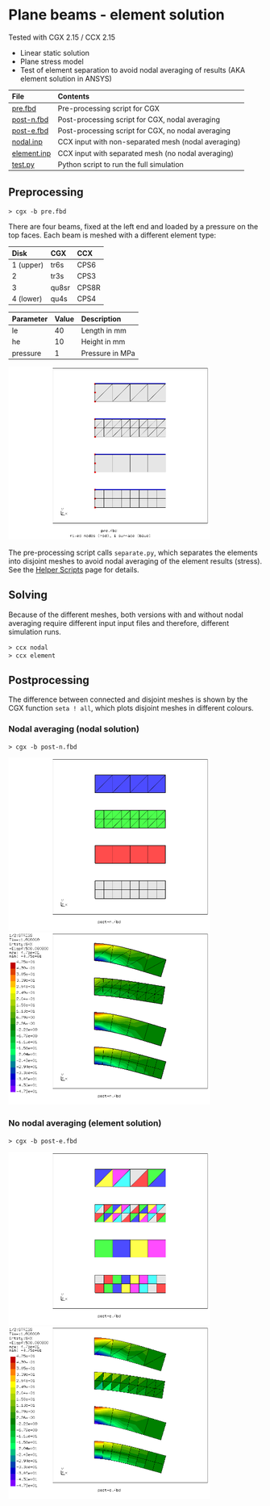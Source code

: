 # Plane beams - element solution
Tested with CGX 2.15 / CCX 2.15

+ Linear static solution
+ Plane stress model
+ Test of element separation to avoid nodal averaging of results (AKA element solution in ANSYS)

File                       | Contents    
:-------------             | :-------------
[pre.fbd](pre.fbd)         | Pre-processing script for CGX     
[post-n.fbd](post-n.fbd)   | Post-processing script for CGX, nodal averaging
[post-e.fbd](post-e.fbd)   | Post-processing script for CGX, no nodal averaging
[nodal.inp](nodal.inp)     | CCX input with non-separated mesh (nodal averaging)
[element.inp](element.inp) | CCX input with separated mesh (no nodal averaging)
[test.py](test.py)         | Python script to run the full simulation

## Preprocessing
```
> cgx -b pre.fbd
```
There are four beams, fixed at the left end and loaded by a pressure on the top faces. Each beam is meshed with a different element type:

Disk     | CGX  | CCX
:--      | :--  | :--
1 (upper)| tr6s | CPS6
2        | tr3s | CPS3
3        | qu8sr| CPS8R
4 (lower)| qu4s | CPS4

Parameter | Value | Description
 :--      | :--   | :--
le        | 40    | Length in mm
he        | 10    | Height in mm
pressure  | 1     | Pressure in MPa

<img src="mesh.png" width="400" title="Beams with different element types">

The pre-processing script calls `separate.py`, which separates the elements into disjoint meshes to avoid nodal averaging of the element results (stress). See the [Helper Scripts](../../Scripts#separatepy) page for details.

## Solving
Because of the different meshes, both versions with and without nodal averaging require different input input files and therefore, different simulation runs.
```
> ccx nodal
> ccx element
```

## Postprocessing

The difference between connected and disjoint meshes is shown by the CGX function `seta ! all`, which plots disjoint meshes in different colours.

### Nodal averaging (nodal solution)
```
> cgx -b post-n.fbd
```
<img src="nodal-mesh.png" width="400" title="Elements are connected by sharing nodes"><img src="nodal-sx.png" width="400" title="Longitudinal stress, averaged at the nodes">

### No nodal averaging (element solution)
```
> cgx -b post-e.fbd
```
<img src="element-mesh.png" width="400" title="Elements don't share nodes, nodes are connected by equations"><img src="element-sx.png" width="400" title="Longitudinal stress, not averaged at the nodes">

